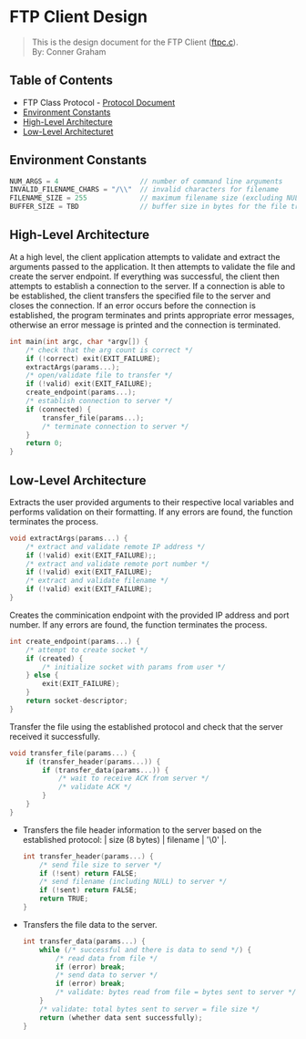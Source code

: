 # FTP Client Design
> This is the design document for the FTP Client ([ftpc.c](https://github.com/CSE-5462-Spring-2021/assignment-2-conner-n-ben/blob/main/ftpc.c)).  
> By: Conner Graham

## Table of Contents
- FTP Class Protocol - [Protocol Document](https://docs.google.com/document/d/1rzymcjcKfk4wPUCbcip06dY5W5nYn0OcE_5ex671D1s/edit?usp=sharing)
- [Environment Constants](#environment-constants)
- [High-Level Architecture](#high-level-architecture)
- [Low-Level Architecturet](#low-level-architecture)

## Environment Constants
```C#
NUM_ARGS = 4                    // number of command line arguments
INVALID_FILENAME_CHARS = "/\\"  // invalid characters for filename
FILENAME_SIZE = 255             // maximum filename size (excluding NULL) in bytes
BUFFER_SIZE = TBD               // buffer size in bytes for the file transfer
```

## High-Level Architecture
At a high level, the client application attempts to validate and extract the arguments passed
to the application. It then attempts to validate the file and create the server endpoint. If
everything was successful, the client then attempts to establish a connection to the server.
If a connection is able to be established, the client transfers the specified file to the server
and closes the connection. If an error occurs before the connection is established, the program
terminates and prints appropriate error messages, otherwise an error message is printed and the
connection is terminated.
```C
int main(int argc, char *argv[]) {
    /* check that the arg count is correct */
    if (!correct) exit(EXIT_FAILURE);
    extractArgs(params...);
    /* open/validate file to transfer */
    if (!valid) exit(EXIT_FAILURE);
    create_endpoint(params...);
    /* establish connection to server */
    if (connected) {
        transfer_file(params...);
        /* terminate connection to server */
    }
    return 0;
}
```

## Low-Level Architecture
Extracts the user provided arguments to their respective local variables and performs
validation on their formatting. If any errors are found, the function terminates the process.
```C
void extractArgs(params...) {
    /* extract and validate remote IP address */
    if (!valid) exit(EXIT_FAILURE);;
    /* extract and validate remote port number */
    if (!valid) exit(EXIT_FAILURE);
    /* extract and validate filename */
    if (!valid) exit(EXIT_FAILURE);
}
```
Creates the comminication endpoint with the provided IP address and port number. If any
errors are found, the function terminates the process.
```C
int create_endpoint(params...) {
    /* attempt to create socket */
    if (created) {
        /* initialize socket with params from user */
    } else {
        exit(EXIT_FAILURE);
    }
    return socket-descriptor;
}
```
Transfer the file using the established protocol and check that the server
received it successfully.
```C
void transfer_file(params...) {
    if (transfer_header(params...)) {
        if (transfer_data(params...)) {
            /* wait to receive ACK from server */
            /* validate ACK */
        }
    }
}
```
- Transfers the file header information to the server based on the established
  protocol: | size (8 bytes) | filename | '\\0' |.
    ```C
    int transfer_header(params...) {
        /* send file size to server */
        if (!sent) return FALSE;
        /* send filename (including NULL) to server */
        if (!sent) return FALSE;
        return TRUE;
    }
    ```
- Transfers the file data to the server.
    ```C
    int transfer_data(params...) {
        while (/* successful and there is data to send */) {
            /* read data from file */
            if (error) break;
            /* send data to server */
            if (error) break;
            /* validate: bytes read from file = bytes sent to server */
        }
        /* validate: total bytes sent to server = file size */
        return (whether data sent successfully);
    }
    ```
